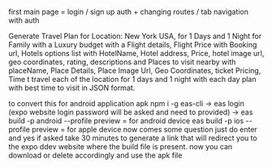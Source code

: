 first main page = login / sign up auth + changing routes / tab navigation with auth 

Generate Travel Plan for Location: New York USA, for 1 Days and 1 Night for Family with a Luxury budget with a Flight details, Flight Price with Booking url, Hotels options list with HotelName, Hotel address, Price, hotel image url, geo coordinates, rating, descriptions and Places to visit nearby with placeName, Place Details, Place Image Url, Geo Coordinates, ticket Pricing, Time t travel each of the location for 1 days and 1 night with each day plan with best time to visit in JSON format.

to convert this for android application apk
npm i -g eas-cli -> eas login (expo website login password will be asked and need to provided) -> eas build -p android --profile preview = for android device
eas build -p ios --profile preview = for apple device
now comes some question just do enter and yes if asked 
take 30 minutes to generate a link that will redirect you to the expo ddev website where the build file is present.
now you can download or delete accordingly and use the apk file
